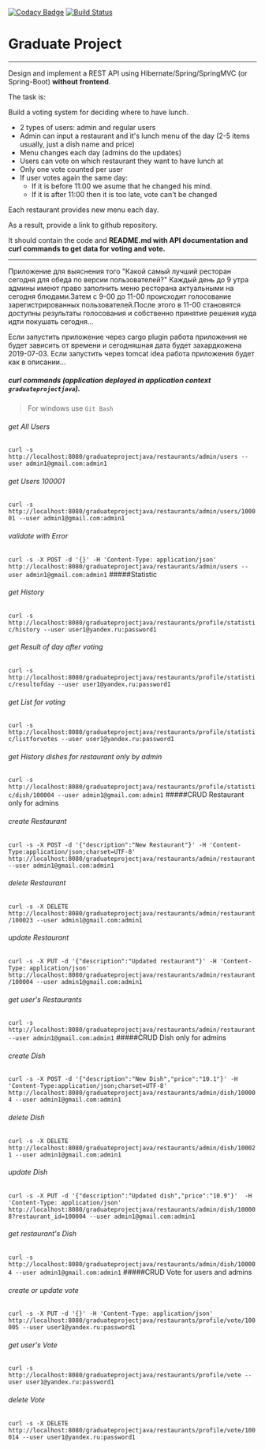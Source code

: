 [![Codacy Badge](https://api.codacy.com/project/badge/Grade/63f08a19fc92430ab0f688804d4d47a6)](https://www.codacy.com/app/YuryMazniou/graduateprojectjava?utm_source=github.com&amp;utm_medium=referral&amp;utm_content=YuryMazniou/graduateprojectjava&amp;utm_campaign=Badge_Grade)
[![Build Status](https://travis-ci.com/YuryMazniou/graduateprojectjava.svg?branch=master)](https://travis-ci.com/YuryMazniou/graduateprojectjava)

# Graduate Project

----
Design and implement a REST API using Hibernate/Spring/SpringMVC (or Spring-Boot) **without frontend**.

The task is:

Build a voting system for deciding where to have lunch.

 * 2 types of users: admin and regular users
 * Admin can input a restaurant and it's lunch menu of the day (2-5 items usually, just a dish name and price)
 * Menu changes each day (admins do the updates)
 * Users can vote on which restaurant they want to have lunch at
 * Only one vote counted per user
 * If user votes again the same day:
    - If it is before 11:00 we asume that he changed his mind.
    - If it is after 11:00 then it is too late, vote can't be changed

Each restaurant provides new menu each day.

As a result, provide a link to github repository.

It should contain the code and **README.md with API documentation and curl commands to get data for voting and vote.**

----
Приложение для выяснения того "Какой самый лучший ресторан сегодня для обеда по версии пользователей?"
Каждый день до 9 утра админы имеют право заполнить меню ресторана актуальными на сегодня блюдами.Затем с 9-00 до 11-00
происходит голосование зарегистрированных пользователей.После этого в 11-00 становятся доступны результаты голосования и
собственно принятие решения куда идти покушать сегодня...

Если запустить приложение через cargo plugin работа приложения не будет зависить от времени и сегодняшная дата будет 
захардкожена 2019-07-03.
Если запустить через tomcat idea работа приложения будет как в описании...

##### curl commands (application deployed in application context `graduateprojectjava`).
> For windows use `Git Bash`
###### get All Users
`curl -s http://localhost:8080/graduateprojectjava/restaurants/admin/users --user admin1@gmail.com:admin1`
###### get Users 100001
`curl -s http://localhost:8080/graduateprojectjava/restaurants/admin/users/100001 --user admin1@gmail.com:admin1`
###### validate with Error
`curl -s -X POST -d '{}' -H 'Content-Type: application/json' http://localhost:8080/graduateprojectjava/restaurants/admin/users --user admin1@gmail.com:admin1`
#####Statistic
###### get History
`curl -s http://localhost:8080/graduateprojectjava/restaurants/profile/statistic/history --user user1@yandex.ru:password1`
###### get Result of day after voting
`curl -s http://localhost:8080/graduateprojectjava/restaurants/profile/statistic/resultofday --user user1@yandex.ru:password1`
###### get List for voting
`curl -s http://localhost:8080/graduateprojectjava/restaurants/profile/statistic/listforvotes --user user1@yandex.ru:password1`
###### get History dishes for restaurant only by admin
`curl -s http://localhost:8080/graduateprojectjava/restaurants/profile/statistic/dish/100004 --user admin1@gmail.com:admin1`
#####CRUD Restaurant only for admins
###### create Restaurant
`curl -s -X POST -d '{"description":"New Restaurant"}' -H 'Content-Type:application/json;charset=UTF-8' http://localhost:8080/graduateprojectjava/restaurants/admin/restaurant --user admin1@gmail.com:admin1`
###### delete Restaurant
`curl -s -X DELETE http://localhost:8080/graduateprojectjava/restaurants/admin/restaurant/100023 --user admin1@gmail.com:admin1`
###### update Restaurant
`curl -s -X PUT -d '{"description":"Updated restaurant"}' -H 'Content-Type: application/json' http://localhost:8080/graduateprojectjava/restaurants/admin/restaurant/100004 --user admin1@gmail.com:admin1`
###### get user's Restaurants
`curl -s http://localhost:8080/graduateprojectjava/restaurants/admin/restaurant --user admin1@gmail.com:admin1`
#####CRUD Dish only for admins
###### create Dish
`curl -s -X POST -d '{"description":"New Dish","price":"10.1"}' -H 'Content-Type:application/json;charset=UTF-8' http://localhost:8080/graduateprojectjava/restaurants/admin/dish/100004 --user admin1@gmail.com:admin1`
###### delete Dish
`curl -s -X DELETE http://localhost:8080/graduateprojectjava/restaurants/admin/dish/100021 --user admin1@gmail.com:admin1`
###### update Dish
`curl -s -X PUT -d '{"description":"Updated dish","price":"10.9"}'  -H 'Content-Type: application/json' http://localhost:8080/graduateprojectjava/restaurants/admin/dish/100008?restaurant_id=100004 --user admin1@gmail.com:admin1`
###### get restaurant's Dish 
`curl -s http://localhost:8080/graduateprojectjava/restaurants/admin/dish/100004 --user admin1@gmail.com:admin1`
#####CRUD Vote for users and admins
###### create or update vote
`curl -s -X PUT -d '{}' -H 'Content-Type: application/json' http://localhost:8080/graduateprojectjava/restaurants/profile/vote/100005 --user user1@yandex.ru:password1`
###### get user's Vote
`curl -s  http://localhost:8080/graduateprojectjava/restaurants/profile/vote --user user1@yandex.ru:password1`
###### delete Vote
`curl -s -X DELETE http://localhost:8080/graduateprojectjava/restaurants/profile/vote/100014 --user user1@yandex.ru:password1`
